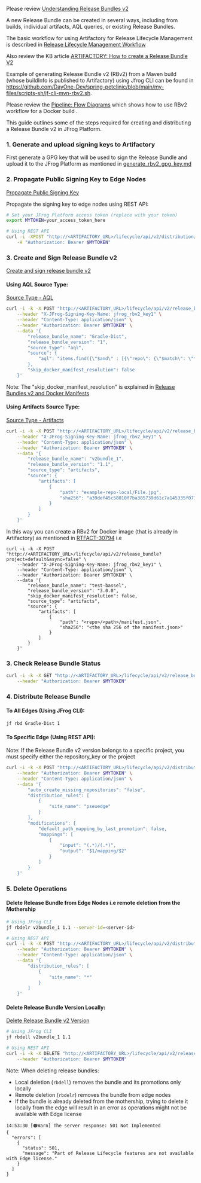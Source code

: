Please review [Understanding Release Bundles v2](https://jfrog.com/help/r/jfrog-artifactory-documentation/understanding-release-bundles-v2)

A new Release Bundle can be created in several ways, including from builds, individual artifacts, AQL queries, or existing Release Bundles.

The basic workflow for using Artifactory for Release Lifecycle Management is described in  [Release Lifecycle Management Workflow](https://jfrog.com/help/r/jfrog-artifactory-documentation/release-lifecycle-management-workflow) 

Also review the KB article [ARTIFACTORY: How to create a Release Bundle V2](https://jfrog.com/help/r/artifactory-how-to-create-a-release-bundle-v2/artifactory-how-to-create-a-release-bundle-v2)

Example of generating Release Bundle v2 (RBv2) from a Maven build (whose buildInfo is published to Artifactory) using Jfrog CLI can be found in https://github.com/DayOne-Dev/spring-petclinic/blob/main/my-files/scripts-sh/jf-cli-mvn-rbv2.sh.

Please review the [Pipeline: Flow Diagrams](https://github.com/DayOne-Dev/spring-petclinic/blob/main/my-files/readme.md#pipeline-flow-diagrams) which shows how to use RBv2 workflow for a Docker build  .


This guide outlines some of the steps required for creating and distributing a Release Bundle v2 in JFrog Platform.

### 1. Generate and upload signing keys to Artifactory
First generate a GPG key that will be used to sign the Release Bundle and upload it to the JFrog Platform as mentioned in [generate_rbv2_gpg_key.md](generate_rbv2_gpg_key.md)




### 2. Propagate Public Signing Key to Edge Nodes
[Propagate Public Signing Key](https://jfrog.com/help/r/jfrog-rest-apis/propagate-public-signing-key)

Propagate the signing key to edge nodes using REST API:

```bash
# Set your JFrog Platform access token (replace with your token)
export MYTOKEN=your_access_token_here

# Using REST API
curl -i -XPOST "http://<ARTIFACTORY_URL>/lifecycle/api/v2/distribution/key/propagate/jfrog_rbv2_key1" \
    -H "Authorization: Bearer $MYTOKEN"
```

### 3. Create and Sign Release Bundle v2
[Create and sign release bundle v2](https://jfrog-int.atlassian.net/wiki/spaces/CT/pages/640025058/How+to+create+release+bundle+v1+v2+and+to+download+it+with+connect#Upload-and-propagate-GPG-signing-keys-for-distribution-v2)

#### Using AQL Source Type:
[Source Type - AQL](https://jfrog.com/help/r/jfrog-rest-apis/source-type-aql)
```bash
curl -i -k -X POST "http://<ARTIFACTORY_URL>/lifecycle/api/v2/release_bundle?async=false" \
    --header "X-JFrog-Signing-Key-Name: jfrog_rbv2_key1" \
    --header "Content-Type: application/json" \
    --header "Authorization: Bearer $MYTOKEN" \
    --data '{
        "release_bundle_name": "Gradle-Dist",
        "release_bundle_version": "1",
        "source_type": "aql",
        "source": {
            "aql": "items.find({\"$and\" : [{\"repo\": {\"$match\": \"*example-repo-local*\"}}, {\"name\": {\"$match\": \"*\"}}]})"
        },
        "skip_docker_manifest_resolution": false
    }'
```
Note: The "skip_docker_manifest_resolution" is explained in [Release Bundles v2 and Docker Manifests](https://jfrog.com/help/r/jfrog-artifactory-documentation/release-bundles-v2-and-docker-manifests)

#### Using Artifacts Source Type:
[Source Type - Artifacts](https://jfrog.com/help/r/jfrog-rest-apis/source-type-artifacts)
```bash
curl -i -k -X POST "http://<ARTIFACTORY_URL>/lifecycle/api/v2/release_bundle?project=default&async=false" \
    --header "X-JFrog-Signing-Key-Name: jfrog_rbv2_key1" \
    --header "Content-Type: application/json" \
    --header "Authorization: Bearer $MYTOKEN" \
    --data '{
        "release_bundle_name": "v2bundle_1",
        "release_bundle_version": "1.1",
        "source_type": "artifacts",
        "source": {
            "artifacts": [
                {
                    "path": "example-repo-local/File.jpg",
                    "sha256": "a39def45c58010f7ba385739d61c7a145335f0776c1f36e25b23f4d450d803d0"
                }
            ]
        }
    }'
```
In this way you can create a RBv2 for  Docker image (that is already in Artifactory) as mentioned in [RTFACT-30794](https://jfrog.atlassian.net/browse/RTFACT-30794) i.e
```
curl -i -k -X POST "http://<ARTIFACTORY_URL>/lifecycle/api/v2/release_bundle?project=default&async=false" \
    --header "X-JFrog-Signing-Key-Name: jfrog_rbv2_key1" \
    --header "Content-Type: application/json" \
    --header "Authorization: Bearer $MYTOKEN" \
    --data '{
        "release_bundle_name": "test-bassel",
        "release_bundle_version": "3.0.0",
        "skip_docker_manifest_resolution": false,
        "source_type": "artifacts",
        "source": {
            "artifacts": [
                {
                    "path": "<repo>/<path>/manifest.json",
                    "sha256": "<the sha 256 of the manifest.json>"
                }
            ]
        }
    }'

```

### 3. Check Release Bundle Status

```bash
curl -i -k -X GET "http://<ARTIFACTORY_URL>/lifecycle/api/v2/release_bundle/statuses/v2bundle_1/1.1" \
    --header "Authorization: Bearer $MYTOKEN"
```

### 4. Distribute Release Bundle

#### To All Edges (Using JFrog CLI):
```bash
jf rbd Gradle-Dist 1
```

#### To Specific Edge (Using REST API):

Note: If the Release Bundle v2 version belongs to a specific project, you must specify either the repository_key or the project
```bash
curl -i -k -X POST "http://<ARTIFACTORY_URL>/lifecycle/api/v2/distribution/distribute/v2bundle_1/1.1?repository_key=release-bundles-v2" \
    --header "Authorization: Bearer $MYTOKEN" \
    --header "Content-Type: application/json" \
    --data '{
        "auto_create_missing_repositories": "false",
        "distribution_rules": [
            {
                "site_name": "pseuedge"
            }
        ],
        "modifications": {
            "default_path_mapping_by_last_promotion": false,
            "mappings": [
                {
                    "input": "(.*)/(.*)",
                    "output": "$1/mapping/$2"
                }
            ]
        }
    }'
```

### 5. Delete Operations

#### Delete Release Bundle from Edge Nodes i.e remote deletion from the Mothership
```bash
# Using JFrog CLI
jf rbdelr v2bundle_1 1.1 --server-id=<server-id>

# Using REST API
curl -i -k -X POST "http://<ARTIFACTORY_URL>/lifecycle/api/v2/distribution/remote_delete/v2bundle_1/1.1" \
    --header "Authorization: Bearer $MYTOKEN" \
    --header "Content-Type: application/json" \
    --data '{
        "distribution_rules": [
            {
                "site_name": "*"
            }
        ]
    }'
```

#### Delete Release Bundle Version Locally:
[Delete Release Bundle v2 Version](https://jfrog.com/help/r/jfrog-rest-apis/delete-release-bundle-v2-version)
```bash
# Using JFrog CLI
jf rbdell v2bundle_1 1.1

# Using REST API
curl -i -k -X DELETE "http://<ARTIFACTORY_URL>/lifecycle/api/v2/release_bundle/records/Gradle-Dist/1" \
    --header "Authorization: Bearer $MYTOKEN"
```
Note: 
 When deleting release bundles:
   - Local deletion (`rbdell`) removes the bundle and its promotions only locally
   - Remote deletion (`rbdelr`) removes the bundle from edge nodes
   - If the bundle is already deleted from the mothership, trying to delete it locally from the edge will result in an error as operations might not be available with Edge license
```
14:53:30 [🟠Warn] The server response: 501 Not Implemented
{
  "errors": [
    {
      "status": 501,
      "message": "Part of Release Lifecycle features are not available with Edge license."
    }
  ]
}
```
